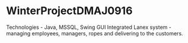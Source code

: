 # WinterProjectDMAJ0916
Technologies - Java, MSSQL, Swing GUI Integrated Lanex system - managing employees, managers, ropes and delivering to the customers.
